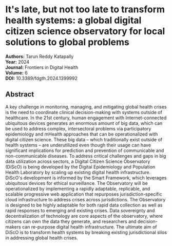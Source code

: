 # It's late, but not too late to transform health systems: a global digital citizen science observatory for local solutions to global problems

**Authors:** Tarun Reddy Katapally  
**Year:** 2024  
**Journal:** Frontiers in Digital Health  
**Volume:** 6  
**DOI:** 10.3389/fdgth.2024.1399992  

## Abstract
A key challenge in monitoring, managing, and mitigating global health crises is the need to coordinate clinical decision-making with systems outside of healthcare. In the 21st century, human engagement with Internet-connected ubiquitous devices generates an enormous amount of big data, which can be used to address complex, intersectoral problems via participatory epidemiology and mHealth approaches that can be operationalized with digital citizen science. These big data – which traditionally exist outside of health systems – are underutilized even though their usage can have significant implications for prediction and prevention of communicable and non-communicable diseases. To address critical challenges and gaps in big data utilization across sectors, a Digital Citizen Science Observatory (DiScO) is being developed by the Digital Epidemiology and Population Health Laboratory by scaling up existing digital health infrastructure. DiScO's development is informed by the Smart Framework, which leverages ubiquitous devices for ethical surveillance. The Observatory will be operationalized by implementing a rapidly adaptable, replicable, and scalable progressive web application that repurposes jurisdiction-specific cloud infrastructure to address crises across jurisdictions. The Observatory is designed to be highly adaptable for both rapid data collection as well as rapid responses to emerging and existing crises. Data sovereignty and decentralization of technology are core aspects of the observatory, where citizens can own the data they generate, and researchers and decision-makers can re-purpose digital health infrastructure. The ultimate aim of DiScO is to transform health systems by breaking existing jurisdictional silos in addressing global health crises.

